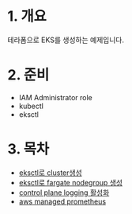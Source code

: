 # 1. 개요
테라폼으로 EKS를 생성하는 예제입니다.

# 2. 준비
* IAM Administrator role
* kubectl
* eksctl

# 3. 목차
* [eksctl로 cluster생성](./01_create_eks_cluster/)
* [eksctl로 fargate nodegroup 생성](./02_fargate_nodegroup/)
* [control plane logging 활성화](./03_eks_logging/)
* [aws managed prometheus](./aws_managed_prometheus/)
